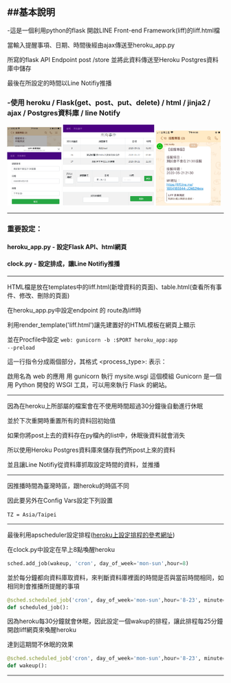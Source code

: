 ## ##基本說明

-這是一個利用python的flask 開啟LINE Front-end Framework(liff)的liff.html檔

當輸入提醒事項、日期、時間後經由ajax傳送至heroku_app.py 

所寫的flask API Endpoint post /store 並將此資料傳送至Heroku Postgres資料庫中儲存

最後在所設定的時間以Line Notifiy推播

### -使用 heroku / Flask(get、post、put、delete) / html / jinja2 / ajax / Postgres資料庫 / line Notify

<img src="https://github.com/henry8082/heroku_api_lineNotify/blob/master/img/S__64397333.jpg" width = "25%" /> <img src="https://github.com/henry8082/heroku_api_lineNotify/blob/master/img/events.PNG" width = "42%" /> <img src="https://github.com/henry8082/heroku_api_lineNotify/blob/master/img/S__64397335.jpg" width = "30%" />

---------------------------------------
### 重要設定：

#### heroku_app.py  - 設定Flask API、html網頁

#### clock.py - 設定排成，讓Line Notifiy推播

---------------------

HTML檔是放在templates中的liff.html(新增資料的頁面)、table.html(查看所有事件、修改、刪除的頁面)

在heroku_app.py中設定endpoint 的 route為liff時 

利用render_template('liff.html')讓先建置好的HTML模板在網頁上顯示

並在Procfile中設定
<code>web: gunicorn -b :$PORT heroku_app:app --preload</code>

這一行指令分成兩個部分，其格式 <process_type>: <command> 表示：

啟用名為 web 的應用
用 gunicorn 執行 mysite.wsgi 這個模組
Gunicorn 是一個用 Python 開發的 WSGI 工具，可以用來執行 Flask 的網站。

---------------------------------------
因為在heroku上所部屬的檔案會在不使用時間超過30分鐘後自動進行休眠

並於下次重開時重置所有的資料回初始值

如果你將post上去的資料存在py檔內的list中，休眠後資料就會消失

所以使用Heroku Postgres資料庫來儲存我們所post上來的資料

並且讓Line Notifiy從資料庫抓取設定時間的資料，並推播

---------------------------------------
因推播時間為臺灣時區，跟heroku的時區不同

因此要另外在Config Vars設定下列設置

<code>TZ = Asia/Taipei</code>

---------------------------------------
最後利用apscheduler設定排程(<a href="https://github.com/maloyang/heroku-clock-howto">heroku上設定排程的參考網址</a>)

在clock.py中設定在早上8點喚醒heroku

```python
sched.add_job(wakeup, 'cron', day_of_week='mon-sun',hour=8)
```

並於每分鐘都向資料庫取資料，來判斷資料庫裡面的時間是否與當前時間相同，如相同則會推播所提醒的事項

```python
@sched.scheduled_job('cron', day_of_week='mon-sun',hour='8-23', minute='*/1')
def scheduled_job():
```

因為heroku每30分鐘就會休眠，因此設定一個wakup的排程，讓此排程每25分鐘開啟liff網頁來喚醒heroku

達到這期間不休眠的效果

```python
@sched.scheduled_job('cron', day_of_week='mon-sun',hour='8-23', minute='*/25')
def wakeup():
```



***
